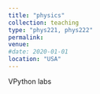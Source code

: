 ```yaml
---
title: "physics"
collection: teaching
type: "phys221, phys222"
permalink:
venue:
#date: 2020-01-01
location: "USA"
---
```


VPython labs
